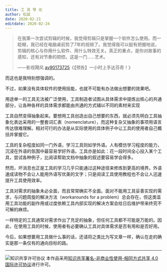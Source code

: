 ```yaml
---
title: 工 具 导 论
author: 松鼠
date: 2020-02-21
editdate: 2020-02-24
---
```


> 在我第一次尝试剪辑的时候，我觉得剪辑只是掌握一个软件怎么使用。而一眨眼，我已经在电脑桌前剪了7年的视频了。我觉得我可以挺有把握地说，剪辑的核心与你用什么软件、用什么特效无关。真正的重点，是你对故事的感知，还有对节奏的把控。这是一门……艺术。
>
> ——影视飓风 [av90173725](https://www.bilibili.com/video/av90173725)《【预告】一小时上手达芬奇！》

而这也是我特别想强调的。

不过，如果没有具体软件的使用技能，也就不可能有办法做出想要的效果吧。

用途单一的工具无法被广泛使用，工具制造者试图从具体需求中提炼出核心的共通部分，让各种各样的具体需求都能由共通的方式辅以不同的素材来实现

工具自然变得抽象起来。要想用工具创造出自己想要的东西，就必须先明白工具抽象化表达采用的一整套词汇表（nomenclature），而这种复杂又抽象的事项用语言传达很难理解。相对可行的办法是从实际使用的具体例子中让工具的使用者自己概括并掌握它。

工具的复杂程度如同一门外语，学习工具则如学外语。人有模仿学习程度的能力，沉浸在外语的氛围中最容易学好外语。工具亦是如此：花一段时间全心投入某个工具，尝试各种例子，比阅读帮助文档中抽象的叙述要容易学会得多。

然而，坏消息也正是工具的学习几乎只能通过这种途径来修炼到更高的境界。外语速成读物不会让人能用外语写优美的文字；只是阅读工具使用教程也不会让人迅速提升工具使用效率。

工具对需求的抽象未必全面，而且常常确实不全面。面对不能用工具妥善实现的需求，与问题周旋的解决方法（workarounds for a problem）总会存在，但这类滥用工具功能的副作用或过度依赖工具内部实现的解决方案会给日后维护带来终究不可解的麻烦。

一样特定的工具通常对需求作出了充足的抽象，但任何工具都不可能是万能的。因此，在使用工具的时候，使用者有必要确认工具对具体需求是否有用和是否好用。

今后，如果想要用工具做什么事的话，还请将之类比为写文章一样，确认在走的确实是那一条仅有的通向目标的路。

---

![知识共享许可协议](https://i.creativecommons.org/l/by-nc-sa/4.0/88x31.png) 本作品采用[知识共享署名-非商业性使用-相同方式共享 4.0 国际许可协议](http://creativecommons.org/licenses/by-nc-sa/4.0/)进行许可。

